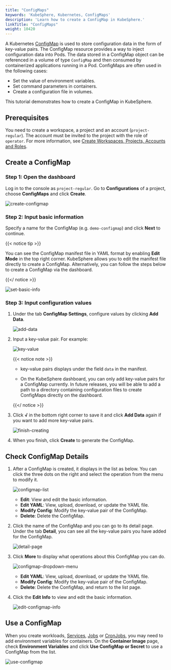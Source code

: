 ```yaml
---
title: "ConfigMaps"
keywords: 'KubeSphere, Kubernetes, ConfigMaps'
description: 'Learn how to create a ConfigMap in KubeSphere.'
linkTitle: "ConfigMaps"
weight: 10420
---
```


A Kubernetes [ConfigMap](https://kubernetes.io/docs/concepts/configuration/configmap/) is used to store configuration data in the form of key-value pairs. The ConfigMap resource provides a way to inject configuration data into Pods. The data stored in a ConfigMap object can be referenced in a volume of type `ConfigMap` and then consumed by containerized applications running in a Pod. ConfigMaps are often used in the following cases:

- Set the value of environment variables.
- Set command parameters in containers.
- Create a configuration file in volumes.

This tutorial demonstrates how to create a ConfigMap in KubeSphere.

## Prerequisites

You need to create a workspace, a project and an account (`project-regular`). The account must be invited to the project with the role of `operator`. For more information, see [Create Workspaces, Projects, Accounts and Roles](../../../quick-start/create-workspace-and-project/).

## Create a ConfigMap

### Step 1: Open the dashboard

Log in to the console as `project-regular`. Go to **Configurations** of a project, choose **ConfigMaps** and click **Create**.

![create-configmap](/images/docs/project-user-guide/configurations/configmaps/create-configmap.jpg)

### Step 2: Input basic information

Specify a name for the ConfigMap (e.g. `demo-configmap`) and click **Next** to continue.

{{< notice tip >}}

You can see the ConfigMap manifest file in YAML format by enabling **Edit Mode** in the top right corner. KubeSphere allows you to edit the manifest file directly to create a ConfigMap. Alternatively, you can follow the steps below to create a ConfigMap via the dashboard.

{{</ notice >}} 

![set-basic-info](/images/docs/project-user-guide/configurations/configmaps/set-basic-info.jpg)

### Step 3: Input configuration values

1. Under the tab **ConfigMap Settings**, configure values by clicking **Add Data**.

   ![add-data](/images/docs/project-user-guide/configurations/configmaps/add-data.jpg)

2. Input a key-value pair. For example:

   ![key-value](/images/docs/project-user-guide/configurations/configmaps/key-value.jpg)

   {{< notice note >}}

   - key-value pairs displays under the field `data` in the manifest.

   - On the KubeSphere dashboard, you can only add key-value pairs for a ConfigMap currently. In future releases, you will be able to add a path to a directory containing configuration files to create ConfigMaps directly on the dashboard.

   {{</ notice >}} 

3. Click **√** in the bottom right corner to save it and click **Add Data** again if you want to add more key-value pairs.

   ![finish-creating](/images/docs/project-user-guide/configurations/configmaps/finish-creating.jpg)

4. When you finish, click **Create** to generate the ConfigMap.

## Check ConfigMap Details

1. After a ConfigMap is created, it displays in the list as below. You can click the three dots on the right and select the operation from the menu to modify it.

    ![configmap-list](/images/docs/project-user-guide/configurations/configmaps/configmap-list.jpg)

    - **Edit**: View and edit the basic information.
    - **Edit YAML**: View, upload, download, or update the YAML file.
    - **Modify Config**: Modify the key-value pair of the ConfigMap.
    - **Delete**: Delete the ConfigMap.

2. Click the name of the ConfigMap and you can go to its detail page. Under the tab **Detail**, you can see all the key-value pairs you have added for the ConfigMap.

    ![detail-page](/images/docs/project-user-guide/configurations/configmaps/detail-page.jpg)

3. Click **More** to display what operations about this ConfigMap you can do.

    ![configmap-dropdown-menu](/images/docs/project-user-guide/configurations/configmaps/configmap-dropdown-menu.jpg)

    - **Edit YAML**: View, upload, download, or update the YAML file.
    - **Modify Config**: Modify the key-value pair of the ConfigMap.
    - **Delete**: Delete the ConfigMap, and return to the list page.

4. Click the **Edit Info** to view and edit the basic information.

    ![edit-configmap-info](/images/docs/project-user-guide/configurations/configmaps/edit-configmap-info.jpg)
    

## Use a ConfigMap

When you create workloads, [Services](../../../project-user-guide/application-workloads/services/), [Jobs](../../../project-user-guide/application-workloads/jobs/) or [CronJobs](../../../project-user-guide/application-workloads/cronjobs/), you may need to add environment variables for containers. On the **Container Image** page, check **Environment Variables** and click **Use ConfigMap or Secret** to use a ConfigMap from the list.

![use-configmap](/images/docs/project-user-guide/configurations/configmaps/use-configmap.jpg)